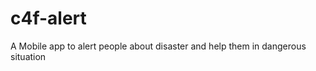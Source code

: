 c4f-alert
=========

A Mobile app to alert people about disaster and help them in dangerous situation
